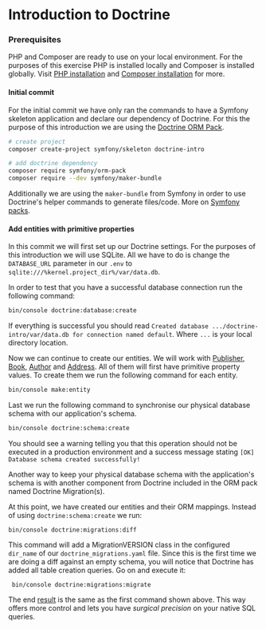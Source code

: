 Introduction to Doctrine
========================

### Prerequisites

PHP and Composer are ready to use on your local environment. For the purposes of this exercise PHP is installed locally 
and Composer is installed globally. Visit [PHP installation](https://www.php.net/manual/en/install.php) and 
[Composer installation](https://getcomposer.org/doc/00-intro.md#installation-linux-unix-macos) for more. 

#### Initial commit

For the initial commit we have only ran the commands to have a  Symfony skeleton application and declare our dependency of 
Doctrine. For this the purpose of this introduction we are using the [Doctrine ORM Pack](https://packagist.org/packages/symfony/orm-pack). 

```bash
# create project
composer create-project symfony/skeleton doctrine-intro

# add doctrine dependency
composer require symfony/orm-pack
composer require --dev symfony/maker-bundle
```

Additionally we are using the `maker-bundle` from Symfony in order to use Doctrine's helper commands to generate 
files/code. More on [Symfony packs](https://symfony.com/doc/current/setup.html#symfony-packs).

#### Add entities with primitive properties

In this commit we will first set up our Doctrine settings. For the purposes of this introduction we will use SQLite. All
we have to do is change the `DATABASE_URL` parameter in our `.env` to `sqlite:///%kernel.project_dir%/var/data.db`.

In order to test that you have a successful database connection run the following command: 

```bash
bin/console doctrine:database:create
```

If everything is successful you should read `Created database .../doctrine-intro/var/data.db for connection named default`.
Where `...` is your local directory location.

Now we can continue to create our entities. We will work with [Publisher](doc/make-publisher.md), [Book](doc/make-book.md), 
[Author](doc/make-author.md) and [Address](doc/make-address.md). All of them will first 
have primitive property values. To create them we run the following command for each entity.

```bash
bin/console make:entity
```

Last we run the following command to synchronise our physical database schema with our application's schema.

```bash
bin/console doctrine:schema:create
```

You should see a warning telling you that this operation should not be executed in a production environment and a success 
message stating `[OK] Database schema created successfully!`

Another way to keep your physical database schema with the application's schema is with another component from Doctrine
included in the ORM pack named Doctrine Migration(s). 

At this point, we have created our entities and their ORM mappings. Instead of using `doctrine:schema:create` we run: 

```
bin/console doctrine:migrations:diff
```

This command will add a MigrationVERSION class in the configured `dir_name` of our `doctrine_migrations.yaml` file. Since
this is the first time we are doing a diff against an empty schema, you will notice that Doctrine has added all table
creation queries. Go on and execute it: 

```
 bin/console doctrine:migrations:migrate
```

The end [result](doc/migration/first-diff.md) is the same as the first command shown above. This way offers more control and lets you have _surgical precision_
on your native SQL queries.
